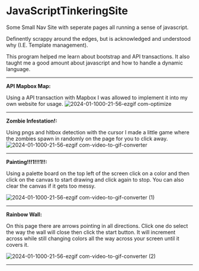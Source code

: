 # JavaScriptTinkeringSite
Some Small Nav Site with seperate pages all running a sense of javascript.

Definently scrappy around the edges, but is acknowledged and understood why (I.E. Template management).

This program helped me learn about bootstrap and API transactions. It also taught me a good amount about javascript and how to handle a dynamic language.

--------------------------------------------------------------------------------------------------------------------------------------------------------------------------

**API Mapbox Map:**

  Using a API transaction with Mapbox I was allowed to implement it into my own website for usage.
  ![2024-01-1000-21-56-ezgif com-optimize](https://github.com/Kingerthanu/JavaScriptTinkeringSite/assets/76754592/1c3abef9-728e-4d0a-a7bd-d9f403462013)

--------------------------------------------------------------------------------------------------------------------------------------------------------------------------

**Zombie Infestation!:**

  Using pngs and hitbox detection with the cursor I made a little game where the zombies spawn in randomly on the page for you to click away.
  ![2024-01-1000-21-56-ezgif com-video-to-gif-converter](https://github.com/Kingerthanu/JavaScriptTinkeringSite/assets/76754592/fa9ae5c8-3736-4e16-81e5-d792af48f3c4)

--------------------------------------------------------------------------------------------------------------------------------------------------------------------------

**Painting!!!1!!!1!!:**

  Using a palette board on the top left of the screen click on a color and then click on the canvas to start drawing and click again to stop. You can also clear the canvas if it gets too messy.
  
  ![2024-01-1000-21-56-ezgif com-video-to-gif-converter (1)](https://github.com/Kingerthanu/JavaScriptTinkeringSite/assets/76754592/d6c4dc59-5d18-4978-b509-ff09cf637eb1)

  --------------------------------------------------------------------------------------------------------------------------------------------------------------------------

**Rainbow Wall:**

  On this page there are arrows pointing in all directions. Click one do select the way the wall will close then click the start button. It will increment across while still changing colors all the way across your screen until it covers it.
  
  ![2024-01-1000-21-56-ezgif com-video-to-gif-converter (2)](https://github.com/Kingerthanu/JavaScriptTinkeringSite/assets/76754592/5b15ea61-6b39-45cf-ab5a-c0b83a79463d)

  --------------------------------------------------------------------------------------------------------------------------------------------------------------------------
